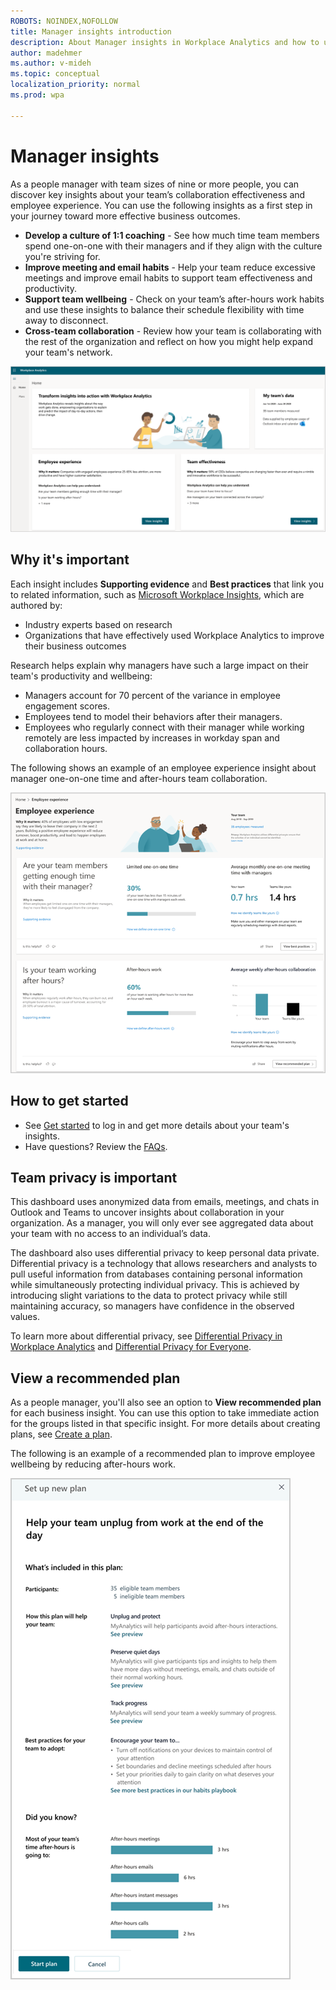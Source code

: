 ```yaml
---
ROBOTS: NOINDEX,NOFOLLOW
title: Manager insights introduction
description: About Manager insights in Workplace Analytics and how to use them to help manage your team
author: madehmer
ms.author: v-mideh
ms.topic: conceptual
localization_priority: normal
ms.prod: wpa

---
```


# Manager insights

As a people manager with team sizes of nine or more people, you can discover key insights about your team’s collaboration effectiveness and employee experience. You can use the following insights as a first step in your journey toward more effective business outcomes.

* **Develop a culture of 1:1 coaching** - See how much time team members spend one-on-one with their managers and if they align with the culture you're striving for.
* **Improve meeting and email habits** - Help your team reduce excessive meetings and improve email habits to support team effectiveness and productivity.
* **Support team wellbeing** - Check on your team’s after-hours work habits and use these insights to balance their schedule flexibility with time away to disconnect.
* **Cross-team collaboration** - Review how your team is collaborating with the rest of the organization and reflect on how you might help expand your team's network.

![Manager insights](./images/manager-insights.png)

## Why it's important

Each insight includes **Supporting evidence** and **Best practices** that link you to related information, such as [Microsoft Workplace Insights](https://insights.office.com/), which are authored by:

* Industry experts based on research
* Organizations that have effectively used Workplace Analytics to improve their business outcomes

Research helps explain why managers have such a large impact on their team's productivity and wellbeing:

* Managers account for 70 percent of the variance in employee engagement scores.
* Employees tend to model their behaviors after their managers.
* Employees who regularly connect with their manager while working remotely are less impacted by increases in workday span and collaboration hours.

The following shows an example of an employee experience insight about manager one-on-one time and after-hours team collaboration.

![Employee experience details](./images/employee-experience.png)

## How to get started

* See [Get started](./get-started.md) to log in and get more details about your team's insights.
* Have questions? Review the [FAQs](./faqs.md).

## Team privacy is important

This dashboard uses anonymized data from emails, meetings, and chats in Outlook and Teams to uncover insights about collaboration in your organization. As a manager, you will only ever see aggregated data about your team with no access to an individual’s data.

The dashboard also uses differential privacy to keep personal data private. Differential privacy is a technology that allows researchers and analysts to pull useful information from databases containing personal information while simultaneously protecting individual privacy. This is achieved by introducing slight variations to the data to protect privacy while still maintaining accuracy, so managers have confidence in the observed values.

To learn more about differential privacy, see [Differential Privacy in Workplace Analytics](../privacy/differential-privacy.md) and [Differential Privacy for Everyone](https://download.microsoft.com/download/D/1/F/D1F0DFF5-8BA9-4BDF-8924-7816932F6825/Differential_Privacy_for_Everyone.pdf).

## View a recommended plan

As a people manager, you'll also see an option to **View recommended plan** for each business insight. You can use this option to take immediate action for the groups listed in that specific insight. For more details about creating plans, see [Create a plan](../tutorials/solutionsv2-task.md#create-a-plan).

The following is an example of a recommended plan to improve employee wellbeing by reducing after-hours work.

![Recommended plan to improve employee wellbeing](./images/start-plan.png)
